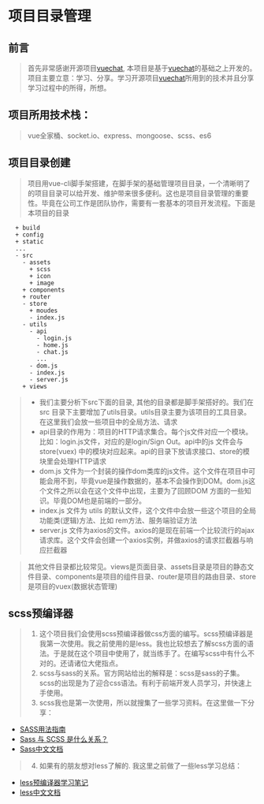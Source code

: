 # 项目目录管理
## 前言
> 首先非常感谢开源项目[vuechat](https://github.com/clm960227/vuechat), 本项目是基于[vuechat](https://github.com/clm960227/vuechat)的基础之上开发的。项目主要立意：学习、分享。学习开源项目[vuechat](https://github.com/clm960227/vuechat)所用到的技术并且分享学习过程中的所得，所想。
## 项目所用技术栈：
> vue全家桶、socket.io、express、mongoose、scss、es6
## 项目目录创建
> 项目用vue-cli脚手架搭建，在脚手架的基础管理项目目录，一个清晰明了的项目目录可以给开发、维护带来很多便利。这也是项目目录管理的重要性。毕竟在公司工作是团队协作，需要有一套基本的项目开发流程。下面是本项目的目录
```
  + build
  + config
  + static
  ...
  - src
    - assets
      + scss
      + icon
      + image
    + components
    + router
    - store
      + moudes
      - index.js
    - utils
      - api
        - login.js
        - home.js
        - chat.js
        ...
      - dom.js
      - index.js
      - server.js
    + views
```
> + 我们主要分析下src下面的目录, 其他的目录都是脚手架搭好的。我们在 src 目录下主要增加了utils目录。utils目录主要为该项目的工具目录。在这里我们会放一些项目中的全局方法、请求
> + api目录的作用为：项目的HTTP请求集合。每个js文件对应一个模块。比如：login.js文件，对应的是login/Sign Out。api中的js 文件会与 store(vuex) 中的模块对应起来。api的目录下放请求接口、store的模块里会处理HTTP请求
> + dom.js 文件为一个封装的操作dom类库的js文件。这个文件在项目中可能会用不到，毕竟vue是操作数据的，基本不会操作到DOM。dom.js这个文件之所以会在这个文件中出现，主要为了回顾DOM 方面的一些知识。毕竟DOM也是前端的一部分。
> + index.js 文件为 utils 的默认文件，这个文件中会放一些这个项目的全局功能类(逻辑)方法、比如 rem方法、服务端验证方法
> + server.js 文件为axios的文件。axios的是现在前端一个比较流行的ajax请求库。这个文件会创建一个axios实例，并做axios的请求拦截器与响应拦截器

> 其他文件目录都比较常见。views是页面目录、assets目录是项目的静态文件目录、components是项目的组件目录、router是项目的路由目录、store是项目的vuex(数据状态管理)

## scss预编译器
> 1. 这个项目我们会使用scss预编译器做css方面的编写。scss预编译器是我第一次使用。我之前使用的是less。我也比较想去了解scss方面的语法。于是就在这个项目中使用了，就当练手了。在编写scss中有什么不对的。还请诸位大佬指点。
> 2. scss与sass的关系。官方网站给出的解释是：scss是sass的子集。scss的出现是为了迎合css语法。有利于前端开发人员学习，并快速上手使用。
> 3. scss我也是第一次使用，所以就搜集了一些学习资料。在这里做一下分享：
  + [SASS用法指南](http://www.ruanyifeng.com/blog/2012/06/sass.html)
  + [Sass 与 SCSS 是什么关系？](https://segmentfault.com/a/1190000005646206)
  + [Sass中文文档](http://sass.bootcss.com/)
> 4. 如果有的朋友想对less了解的. 我这里之前做了一些less学习总结：
  + [less预编译器学习笔记](https://segmentfault.com/n/1330000012175164)
  + [less中文文档](https://less.bootcss.com/#)